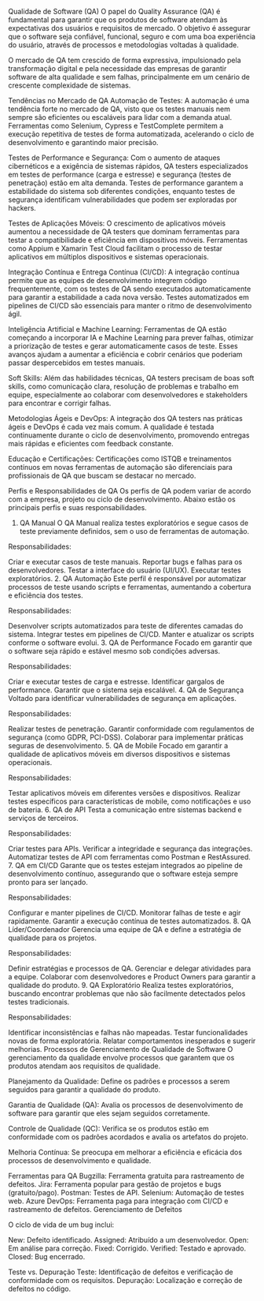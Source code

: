 
Qualidade de Software (QA)
O papel do Quality Assurance (QA) é fundamental para garantir que os produtos de software atendam às expectativas dos usuários e requisitos de mercado. O objetivo é assegurar que o software seja confiável, funcional, seguro e com uma boa experiência do usuário, através de processos e metodologias voltadas à qualidade.

O mercado de QA tem crescido de forma expressiva, impulsionado pela transformação digital e pela necessidade das empresas de garantir software de alta qualidade e sem falhas, principalmente em um cenário de crescente complexidade de sistemas.

Tendências no Mercado de QA
Automação de Testes: A automação é uma tendência forte no mercado de QA, visto que os testes manuais nem sempre são eficientes ou escaláveis para lidar com a demanda atual. Ferramentas como Selenium, Cypress e TestComplete permitem a execução repetitiva de testes de forma automatizada, acelerando o ciclo de desenvolvimento e garantindo maior precisão.

Testes de Performance e Segurança: Com o aumento de ataques cibernéticos e a exigência de sistemas rápidos, QA testers especializados em testes de performance (carga e estresse) e segurança (testes de penetração) estão em alta demanda. Testes de performance garantem a estabilidade do sistema sob diferentes condições, enquanto testes de segurança identificam vulnerabilidades que podem ser exploradas por hackers.

Testes de Aplicações Móveis: O crescimento de aplicativos móveis aumentou a necessidade de QA testers que dominam ferramentas para testar a compatibilidade e eficiência em dispositivos móveis. Ferramentas como Appium e Xamarin Test Cloud facilitam o processo de testar aplicativos em múltiplos dispositivos e sistemas operacionais.

Integração Contínua e Entrega Contínua (CI/CD): A integração contínua permite que as equipes de desenvolvimento integrem código frequentemente, com os testes de QA sendo executados automaticamente para garantir a estabilidade a cada nova versão. Testes automatizados em pipelines de CI/CD são essenciais para manter o ritmo de desenvolvimento ágil.

Inteligência Artificial e Machine Learning: Ferramentas de QA estão começando a incorporar IA e Machine Learning para prever falhas, otimizar a priorização de testes e gerar automaticamente casos de teste. Esses avanços ajudam a aumentar a eficiência e cobrir cenários que poderiam passar despercebidos em testes manuais.

Soft Skills: Além das habilidades técnicas, QA testers precisam de boas soft skills, como comunicação clara, resolução de problemas e trabalho em equipe, especialmente ao colaborar com desenvolvedores e stakeholders para encontrar e corrigir falhas.

Metodologias Ágeis e DevOps: A integração dos QA testers nas práticas ágeis e DevOps é cada vez mais comum. A qualidade é testada continuamente durante o ciclo de desenvolvimento, promovendo entregas mais rápidas e eficientes com feedback constante.

Educação e Certificações: Certificações como ISTQB e treinamentos contínuos em novas ferramentas de automação são diferenciais para profissionais de QA que buscam se destacar no mercado.

Perfis e Responsabilidades de QA
Os perfis de QA podem variar de acordo com a empresa, projeto ou ciclo de desenvolvimento. Abaixo estão os principais perfis e suas responsabilidades.

1. QA Manual
O QA Manual realiza testes exploratórios e segue casos de teste previamente definidos, sem o uso de ferramentas de automação.

Responsabilidades:

Criar e executar casos de teste manuais.
Reportar bugs e falhas para os desenvolvedores.
Testar a interface do usuário (UI/UX).
Executar testes exploratórios.
2. QA Automação
Este perfil é responsável por automatizar processos de teste usando scripts e ferramentas, aumentando a cobertura e eficiência dos testes.

Responsabilidades:

Desenvolver scripts automatizados para teste de diferentes camadas do sistema.
Integrar testes em pipelines de CI/CD.
Manter e atualizar os scripts conforme o software evolui.
3. QA de Performance
Focado em garantir que o software seja rápido e estável mesmo sob condições adversas.

Responsabilidades:

Criar e executar testes de carga e estresse.
Identificar gargalos de performance.
Garantir que o sistema seja escalável.
4. QA de Segurança
Voltado para identificar vulnerabilidades de segurança em aplicações.

Responsabilidades:

Realizar testes de penetração.
Garantir conformidade com regulamentos de segurança (como GDPR, PCI-DSS).
Colaborar para implementar práticas seguras de desenvolvimento.
5. QA de Mobile
Focado em garantir a qualidade de aplicativos móveis em diversos dispositivos e sistemas operacionais.

Responsabilidades:

Testar aplicativos móveis em diferentes versões e dispositivos.
Realizar testes específicos para características de mobile, como notificações e uso de bateria.
6. QA de API
Testa a comunicação entre sistemas backend e serviços de terceiros.

Responsabilidades:

Criar testes para APIs.
Verificar a integridade e segurança das integrações.
Automatizar testes de API com ferramentas como Postman e RestAssured.
7. QA em CI/CD
Garante que os testes estejam integrados ao pipeline de desenvolvimento contínuo, assegurando que o software esteja sempre pronto para ser lançado.

Responsabilidades:

Configurar e manter pipelines de CI/CD.
Monitorar falhas de teste e agir rapidamente.
Garantir a execução contínua de testes automatizados.
8. QA Líder/Coordenador
Gerencia uma equipe de QA e define a estratégia de qualidade para os projetos.

Responsabilidades:

Definir estratégias e processos de QA.
Gerenciar e delegar atividades para a equipe.
Colaborar com desenvolvedores e Product Owners para garantir a qualidade do produto.
9. QA Exploratório
Realiza testes exploratórios, buscando encontrar problemas que não são facilmente detectados pelos testes tradicionais.

Responsabilidades:

Identificar inconsistências e falhas não mapeadas.
Testar funcionalidades novas de forma exploratória.
Relatar comportamentos inesperados e sugerir melhorias.
Processos de Gerenciamento de Qualidade de Software
O gerenciamento da qualidade envolve processos que garantem que os produtos atendam aos requisitos de qualidade.

Planejamento da Qualidade: Define os padrões e processos a serem seguidos para garantir a qualidade do produto.

Garantia de Qualidade (QA): Avalia os processos de desenvolvimento de software para garantir que eles sejam seguidos corretamente.

Controle de Qualidade (QC): Verifica se os produtos estão em conformidade com os padrões acordados e avalia os artefatos do projeto.

Melhoria Contínua: Se preocupa em melhorar a eficiência e eficácia dos processos de desenvolvimento e qualidade.

Ferramentas para QA
Bugzilla: Ferramenta gratuita para rastreamento de defeitos.
Jira: Ferramenta popular para gestão de projetos e bugs (gratuito/pago).
Postman: Testes de API.
Selenium: Automação de testes web.
Azure DevOps: Ferramenta paga para integração com CI/CD e rastreamento de defeitos.
Gerenciamento de Defeitos

O ciclo de vida de um bug inclui:

New: Defeito identificado.
Assigned: Atribuído a um desenvolvedor.
Open: Em análise para correção.
Fixed: Corrigido.
Verified: Testado e aprovado.
Closed: Bug encerrado.

Teste vs. Depuração
Teste: Identificação de defeitos e verificação de conformidade com os requisitos.
Depuração: Localização e correção de defeitos no código.


